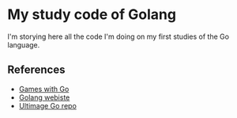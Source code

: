 # My study code of Golang
I'm storying here all the code I'm doing on my first studies of the Go language. 

## References
- [Games with Go](https://gameswithgo.org/)
- [Golang webiste](https://golang.org/)
- [Ultimage Go repo](https://github.com/hoanhan101/ultimate-go)
